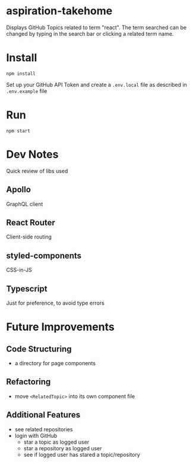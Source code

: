 # aspiration-takehome
Displays GitHub Topics related to term "react". The term searched can be changed by typing
in the search bar or clicking a related term name.

# Install
```
npm install
```
Set up your GitHub API Token and create a `.env.local` file as described in `.env.example` file

# Run
```
npm start
```

# Dev Notes
Quick review of libs used

## Apollo
GraphQL client

## React Router
Client-side routing

## styled-components
CSS-in-JS

## Typescript
Just for preference, to avoid type errors

# Future Improvements

## Code Structuring
- a directory for page components

## Refactoring
- move `<RelatedTopic>` into its own component file

## Additional Features
- see related repositories
- login with GitHub
  - star a topic as logged user
  - star a repository as logged user
  - see if logged user has stared a topic/repository